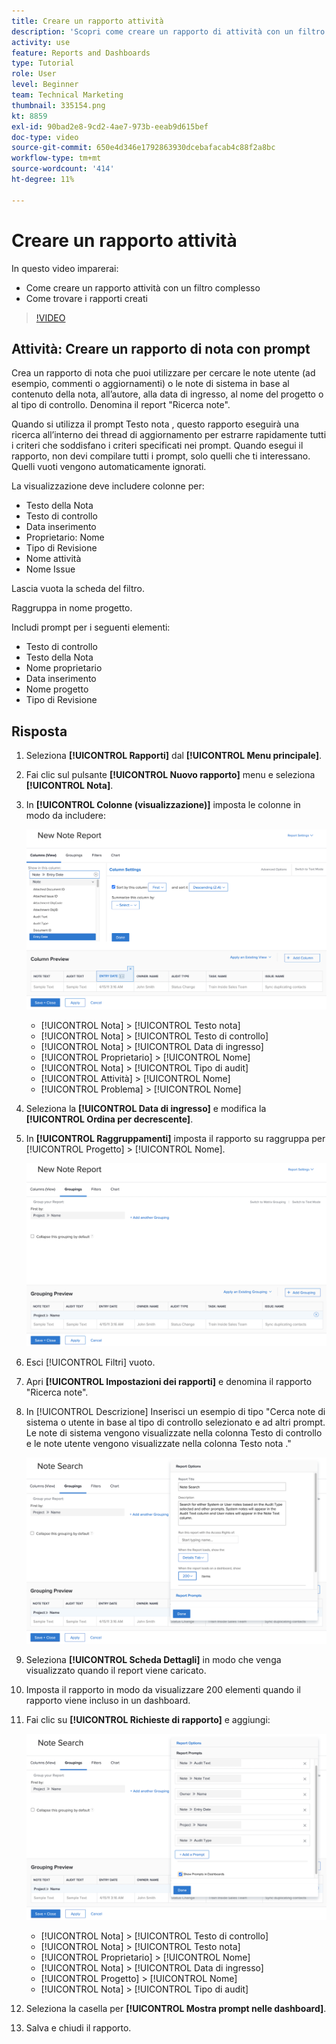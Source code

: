 ```yaml
---
title: Creare un rapporto attività
description: 'Scopri come creare un rapporto di attività con un filtro complesso e individuare i rapporti creati in Workfront. Attività: crea un rapporto di nota con indicazioni.'
activity: use
feature: Reports and Dashboards
type: Tutorial
role: User
level: Beginner
team: Technical Marketing
thumbnail: 335154.png
kt: 8859
exl-id: 90bad2e8-9cd2-4ae7-973b-eeab9d615bef
doc-type: video
source-git-commit: 650e4d346e1792863930dcebafacab4c88f2a8bc
workflow-type: tm+mt
source-wordcount: '414'
ht-degree: 11%

---
```


# Creare un rapporto attività

In questo video imparerai:

* Come creare un rapporto attività con un filtro complesso
* Come trovare i rapporti creati

>[!VIDEO](https://video.tv.adobe.com/v/335154/?quality=12&learn=on)

## Attività: Creare un rapporto di nota con prompt

Crea un rapporto di nota che puoi utilizzare per cercare le note utente (ad esempio, commenti o aggiornamenti) o le note di sistema in base al contenuto della nota, all’autore, alla data di ingresso, al nome del progetto o al tipo di controllo. Denomina il report &quot;Ricerca note&quot;.

Quando si utilizza il prompt Testo nota , questo rapporto eseguirà una ricerca all’interno dei thread di aggiornamento per estrarre rapidamente tutti i criteri che soddisfano i criteri specificati nei prompt. Quando esegui il rapporto, non devi compilare tutti i prompt, solo quelli che ti interessano. Quelli vuoti vengono automaticamente ignorati.

La visualizzazione deve includere colonne per:

* Testo della Nota
* Testo di controllo
* Data inserimento
* Proprietario: Nome
* Tipo di Revisione
* Nome attività
* Nome Issue

Lascia vuota la scheda del filtro.

Raggruppa in nome progetto.

Includi prompt per i seguenti elementi:

* Testo di controllo
* Testo della Nota
* Nome proprietario
* Data inserimento
* Nome progetto
* Tipo di Revisione

## Risposta

1. Seleziona **[!UICONTROL Rapporti]** dal **[!UICONTROL Menu principale]**.
1. Fai clic sul pulsante **[!UICONTROL Nuovo rapporto]** menu e seleziona **[!UICONTROL Nota]**.
1. In **[!UICONTROL Colonne (visualizzazione)]** imposta le colonne in modo da includere:

   ![Immagine della schermata per creare colonne di report note](assets/note-report-columns.png)

   * [!UICONTROL Nota] > [!UICONTROL Testo nota]
   * [!UICONTROL Nota] > [!UICONTROL Testo di controllo]
   * [!UICONTROL Nota] > [!UICONTROL Data di ingresso]
   * [!UICONTROL Proprietario] > [!UICONTROL Nome]
   * [!UICONTROL Nota] > [!UICONTROL Tipo di audit]
   * [!UICONTROL Attività] > [!UICONTROL Nome]
   * [!UICONTROL Problema] > [!UICONTROL Nome]

1. Seleziona la **[!UICONTROL Data di ingresso]** e modifica la **[!UICONTROL Ordina per decrescente]**.
1. In **[!UICONTROL Raggruppamenti]** imposta il rapporto su raggruppa per [!UICONTROL Progetto] > [!UICONTROL Nome].

   ![Immagine della schermata per creare raggruppamenti di rapporti per note](assets/note-report-groupings.png)

1. Esci [!UICONTROL Filtri] vuoto.
1. Apri **[!UICONTROL Impostazioni dei rapporti]** e denomina il rapporto &quot;Ricerca note&quot;.
1. In [!UICONTROL Descrizione] Inserisci un esempio di tipo &quot;Cerca note di sistema o utente in base al tipo di controllo selezionato e ad altri prompt. Le note di sistema vengono visualizzate nella colonna Testo di controllo e le note utente vengono visualizzate nella colonna Testo nota .&quot;

   ![Immagine della schermata per creare le impostazioni dei rapporti sulle note](assets/note-report-report-options.png)

1. Seleziona **[!UICONTROL Scheda Dettagli]** in modo che venga visualizzato quando il report viene caricato.
1. Imposta il rapporto in modo da visualizzare 200 elementi quando il rapporto viene incluso in un dashboard.
1. Fai clic su **[!UICONTROL Richieste di rapporto]** e aggiungi:

   ![Immagine della schermata per creare i prompt dei report di note](assets/note-report-report-prompts.png)

   * [!UICONTROL Nota] > [!UICONTROL Testo di controllo]
   * [!UICONTROL Nota] > [!UICONTROL Testo nota]
   * [!UICONTROL Proprietario] > [!UICONTROL Nome]
   * [!UICONTROL Nota] > [!UICONTROL Data di ingresso]
   * [!UICONTROL Progetto] > [!UICONTROL Nome]
   * [!UICONTROL Nota] > [!UICONTROL Tipo di audit]

1. Seleziona la casella per **[!UICONTROL Mostra prompt nelle dashboard]**.
1. Salva e chiudi il rapporto.
